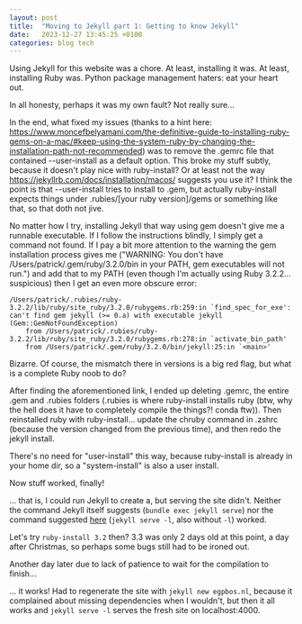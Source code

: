 ```yaml
---
layout: post
title:  "Moving to Jekyll part 1: Getting to know Jekyll"
date:   2023-12-27 13:45:25 +0100
categories: blog tech
---
```


Using Jekyll for this website was a chore. At least, installing it was. At least, installing Ruby was. Python package management haters: eat your heart out.

In all honesty, perhaps it was my own fault? Not really sure...

In the end, what fixed my issues (thanks to a hint here: https://www.moncefbelyamani.com/the-definitive-guide-to-installing-ruby-gems-on-a-mac/#keep-using-the-system-ruby-by-changing-the-installation-path-not-recommended) was to remove the .gemrc file that contained --user-install as a default option. This broke my stuff subtly, because it doesn't play nice with ruby-install? Or at least not the way https://jekyllrb.com/docs/installation/macos/ suggests you use it? I think the point is that --user-install tries to install to .gem, but actually ruby-install expects things under .rubies/[your ruby version]/gems or something like that, so that doth not jive.

No matter how I try, installing Jekyll that way using gem doesn't give me a runnable executable. If I follow the instructions blindly, I simply get a command not found. If I pay a bit more attention to the warning the gem installation process gives me ("WARNING:  You don't have /Users/patrick/.gem/ruby/3.2.0/bin in your PATH,
	  gem executables will not run.") and add that to my PATH (even though I'm actually using Ruby 3.2.2... suspicious) then I get an even more obscure error:

```
/Users/patrick/.rubies/ruby-3.2.2/lib/ruby/site_ruby/3.2.0/rubygems.rb:259:in `find_spec_for_exe': can't find gem jekyll (>= 0.a) with executable jekyll (Gem::GemNotFoundException)
	from /Users/patrick/.rubies/ruby-3.2.2/lib/ruby/site_ruby/3.2.0/rubygems.rb:278:in `activate_bin_path'
	from /Users/patrick/.gem/ruby/3.2.0/bin/jekyll:25:in `<main>'
```

Bizarre. Of course, the mismatch there in versions is a big red flag, but what is a complete Ruby noob to do?

After finding the aforementioned link, I ended up deleting .gemrc, the entire .gem and .rubies folders (.rubies is where ruby-install installs ruby (btw, why the hell does it have to completely compile the things?! conda ftw)). Then reinstalled ruby with ruby-install... update the chruby command in .zshrc (because the version changed from the previous time), and then redo the jekyll install.

There's no need for "user-install" this way, because ruby-install is already in your home dir, so a "system-install" is also a user install.

Now stuff worked, finally!

... that is, I could run Jekyll to create a, but serving the site didn't. Neither the command Jekyll itself suggests (`bundle exec jekyll serve`) nor the command suggested [here](https://github.com/jekyll/jekyll/issues/9451) (`jekyll serve -l`, also without `-l`) worked.

Let's try `ruby-install 3.2` then? 3.3 was only 2 days old at this point, a day after Christmas, so perhaps some bugs still had to be ironed out.

Another day later due to lack of patience to wait for the compilation to finish...

... it works! Had to regenerate the site with `jekyll new egpbos.nl`, because it complained about missing dependencies when I wouldn't, but then it all works and `jekyll serve -l` serves the fresh site on localhost:4000.
